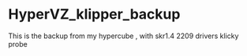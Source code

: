 # HyperVZ_klipper_backup
This is the backup from my hypercube , with skr1.4 2209 drivers klicky probe 

